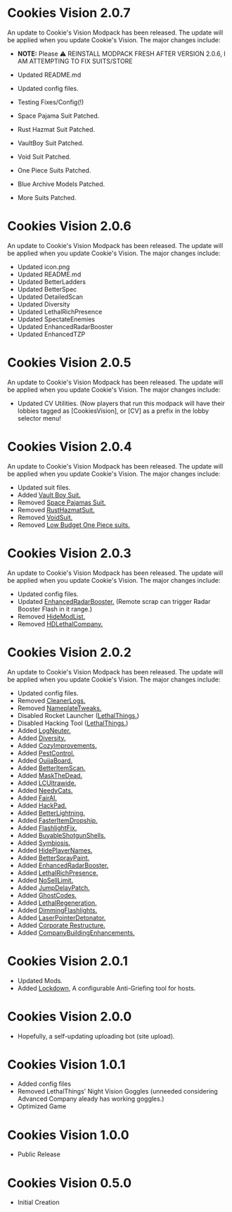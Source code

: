 # Cookies Vision 2.0.7

An update to Cookie's Vision Modpack has been released. The update will be applied when you update Cookie's Vision. The major changes include:

- **NOTE:** Please ⚠ REINSTALL MODPACK FRESH AFTER VERSION 2.0.6, I AM ATTEMPTING TO FIX SUITS/STORE

- Updated README.md
- Updated config files.
- Testing Fixes/Config(!)
- Space Pajama Suit Patched.
-  Rust Hazmat Suit Patched.
-  VaultBoy Suit Patched.
- Void Suit Patched.
-  One Piece Suits Patched.
-  Blue Archive Models Patched.
-  More Suits Patched.

# Cookies Vision 2.0.6

An update to Cookie's Vision Modpack has been released. The update will be applied when you update Cookie's Vision. The major changes include:

- Updated icon.png
- Updated README.md
- Updated BetterLadders
- Updated BetterSpec
- Updated DetailedScan
- Updated Diversity
- Updated LethalRichPresence
- Updated SpectateEnemies
- Updated EnhancedRadarBooster
- Updated EnhancedTZP

# Cookies Vision 2.0.5

An update to Cookie's Vision Modpack has been released. The update will be applied when you update Cookie's Vision. The major changes include:

- Updated CV Utilities. (Now players that run this modpack will have their lobbies tagged as [CookiesVision], or [CV] as a prefix in the lobby selector menu!


# Cookies Vision 2.0.4

An update to Cookie's Vision Modpack has been released. The update will be applied when you update Cookie's Vision. The major changes include:

- Updated suit files.
- Added [Vault Boy Suit.](https://thunderstore.io/c/lethal-company/p/TeamClark/Vault_Boy_Suit/)
- Removed [Space Pajamas Suit.](https://thunderstore.io/c/lethal-company/p/Crab_imitation/Space_Pajamas_Suit/)
- Removed [RustHazmatSuit.](https://thunderstore.io/c/lethal-company/p/TeamClark/RustHazmatSuit/)
- Removed [VoidSuit.](https://thunderstore.io/c/lethal-company/p/VoidNW/VoidSuit/)
- Removed [Low Budget One Piece suits.](https://thunderstore.io/c/lethal-company/p/OnePeak/Low_Budget_One_Piece_suits/)

# Cookies Vision 2.0.3

An update to Cookie's Vision Modpack has been released. The update will be applied when you update Cookie's Vision. The major changes include:

- Updated config files.
- Updated [EnhancedRadarBooster.](https://thunderstore.io/c/lethal-company/p/MrHydralisk/EnhancedRadarBooster/) (Remote scrap can trigger Radar Booster Flash in it range.)
- Removed [HideModList.](https://thunderstore.io/c/lethal-company/p/Sv_Matt/HideModList/)
- Removed [HDLethalCompany.](https://thunderstore.io/c/lethal-company/p/Sligili/HDLethalCompany/)

# Cookies Vision 2.0.2

An update to Cookie's Vision Modpack has been released. The update will be applied when you update Cookie's Vision. The major changes include:

- Updated config files.
- Removed [CleanerLogs.](https://thunderstore.io/c/lethal-company/p/EliteMasterEric/CleanerLogs/)
- Removed [NameplateTweaks.](https://thunderstore.io/c/lethal-company/p/taffyko/NameplateTweaks/)
- Disabled Rocket Launcher ([LethalThings.](https://thunderstore.io/c/lethal-company/p/Evaisa/LethalThings/))
- Disabled Hacking Tool ([LethalThings.](https://thunderstore.io/c/lethal-company/p/Evaisa/LethalThings/))
- Added [LogNeuter.](https://thunderstore.io/c/lethal-company/p/BlueAmulet/LogNeuter/)
- Added [Diversity.](https://thunderstore.io/c/lethal-company/p/IntegrityChaos/Diversity/)
- Added [CozyImprovements.](https://thunderstore.io/c/lethal-company/p/Spyci/CozyImprovements/)
- Added [PestControl.](https://thunderstore.io/c/lethal-company/p/NiceHairs/PestControl/)
- Added [OuijaBoard.](https://thunderstore.io/c/lethal-company/p/Electric131/OuijaBoard/)
- Added [BetterItemScan.](https://thunderstore.io/c/lethal-company/p/PopleZoo/BetterItemScan/)
- Added [MaskTheDead.](https://thunderstore.io/c/lethal-company/p/F4ilS4fe/MaskTheDead/)
- Added [LCUltrawide.](https://thunderstore.io/c/lethal-company/p/stefan750/LCUltrawide/)
- Added [NeedyCats.](https://thunderstore.io/c/lethal-company/p/Jordo/NeedyCats/)
- Added [FairAI.](https://thunderstore.io/c/lethal-company/p/TheFluff/FairAI/)
- Added [HackPad.](https://thunderstore.io/c/lethal-company/p/willis81808/HackPad/)
- Added [BetterLightning.](https://thunderstore.io/c/lethal-company/p/PostMortem/BetterLightning/)
- Added [FasterItemDropship.](https://thunderstore.io/c/lethal-company/p/FlipMods/FasterItemDropship/)
- Added [FlashlightFix.](https://thunderstore.io/c/lethal-company/p/ShaosilGaming/FlashlightFix/)
- Added [BuyableShotgunShells.](https://thunderstore.io/c/lethal-company/p/MegaPiggy/BuyableShotgunShells/)
- Added [Symbiosis.](https://thunderstore.io/c/lethal-company/p/NiceHairs/Symbiosis/)
- Added [HidePlayerNames.](https://thunderstore.io/c/lethal-company/p/Monkeytype/HidePlayerNames/)
- Added [BetterSprayPaint.](https://thunderstore.io/c/lethal-company/p/taffyko/BetterSprayPaint/)
- Added [EnhancedRadarBooster.](https://thunderstore.io/c/lethal-company/p/MrHydralisk/EnhancedRadarBooster/)
- Added [LethalRichPresence.](https://thunderstore.io/c/lethal-company/p/mrov/LethalRichPresence/)
- Added [NoSellLimit.](https://thunderstore.io/c/lethal-company/p/ViViKo/NoSellLimit/)
- Added [JumpDelayPatch.](https://thunderstore.io/c/lethal-company/p/monkes_mods/JumpDelayPatch/)
- Added [GhostCodes.](https://thunderstore.io/c/lethal-company/p/darmuh/GhostCodes/)
- Added [LethalRegeneration.](https://thunderstore.io/c/lethal-company/p/Toskan4134/LethalRegeneration/)
- Added [DimmingFlashlights.](https://thunderstore.io/c/lethal-company/p/blink9803/DimmingFlashlights/)
- Added [LaserPointerDetonator.](https://thunderstore.io/c/lethal-company/p/Kittenji/LaserPointerDetonator/)
- Added [Corporate Restructure.](https://thunderstore.io/c/lethal-company/p/Jamil/CorporateRestructure/)
- Added [CompanyBuildingEnhancements.](https://thunderstore.io/c/lethal-company/p/Dreamweave/CompanyBuildingEnhancements/)

# Cookies Vision 2.0.1
- Updated Mods.
- Added [Lockdown](https://thunderstore.io/c/lethal-company/p/Ozone/Lockdown/), A configurable Anti-Griefing tool for hosts.

# Cookies Vision 2.0.0
- Hopefully, a self-updating uploading bot (site upload).

# Cookies Vision 1.0.1
- Added config files
- Removed LethalThings' Night Vision Goggles (unneeded considering Advanced Company aleady has working goggles.)
- Optimized Game

# Cookies Vision 1.0.0
- Public Release

# Cookies Vision 0.5.0 
- Initial Creation
